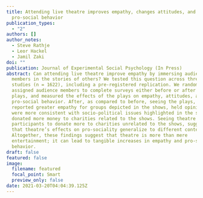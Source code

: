 ```yaml
---
title: Attending live theatre improves empathy, changes attitudes, and leads to
  pro-social behavior
publication_types:
  - "2"
authors: []
author_notes:
  - Steve Rathje
  - Leor Hackel
  - Jamil Zaki
doi: ""
publication: Journal of Experimental Social Psychology (In Press)
abstract: Can attending live theatre improve empathy by immersing audience
  members in the stories of others? We tested this question across three field
  studies (n = 1622), including a pre-registered replication. We randomly
  assigned audience members to complete surveys either before or after seeing
  plays, and measured the effects of the plays on empathy, attitudes, and
  pro-social behavior. After, as compared to before, seeing the plays, people
  reported greater empathy for groups depicted in the shows, held opinions that
  were more consistent with socio-political issues highlighted in the shows, and
  donated more money to charities related to the shows. Seeing theatre also led
  participants to donate more to charities unrelated to the shows, suggesting
  that theatre’s effects on pro-sociality generalize to different contexts.
  Altogether, these findings suggest that theatre is more than mere
  entertainment; it can lead to tangible increases in empathy and pro-social
  behavior.
draft: false
featured: false
image:
  filename: featured
  focal_point: Smart
  preview_only: false
date: 2021-03-20T04:04:39.125Z
---
```

